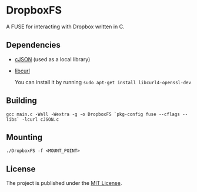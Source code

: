 # DropboxFS

A FUSE for interacting with Dropbox written in C.

## Dependencies

* [cJSON](https://github.com/DaveGamble/cJSON) (used as a local library)

* [libcurl](https://curl.se/libcurl/c/)

  You can install it by running `sudo apt-get install libcurl4-openssl-dev`

## Building

``gcc main.c -Wall -Wextra -g -o DropboxFS `pkg-config fuse --cflags --libs` -lcurl cJSON.c``

## Mounting

`./DropboxFS -f <MOUNT_POINT>`

## License

The project is published under the [MIT License](LICENSE).